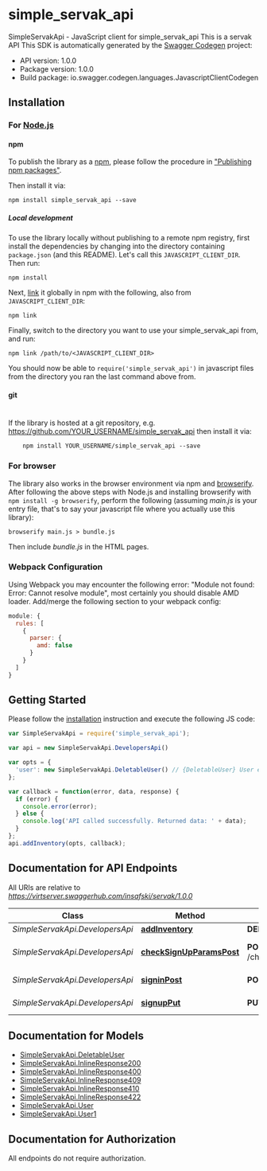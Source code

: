 # simple_servak_api

SimpleServakApi - JavaScript client for simple_servak_api
This is a servak API
This SDK is automatically generated by the [Swagger Codegen](https://github.com/swagger-api/swagger-codegen) project:

- API version: 1.0.0
- Package version: 1.0.0
- Build package: io.swagger.codegen.languages.JavascriptClientCodegen

## Installation

### For [Node.js](https://nodejs.org/)

#### npm

To publish the library as a [npm](https://www.npmjs.com/),
please follow the procedure in ["Publishing npm packages"](https://docs.npmjs.com/getting-started/publishing-npm-packages).

Then install it via:

```shell
npm install simple_servak_api --save
```

##### Local development

To use the library locally without publishing to a remote npm registry, first install the dependencies by changing 
into the directory containing `package.json` (and this README). Let's call this `JAVASCRIPT_CLIENT_DIR`. Then run:

```shell
npm install
```

Next, [link](https://docs.npmjs.com/cli/link) it globally in npm with the following, also from `JAVASCRIPT_CLIENT_DIR`:

```shell
npm link
```

Finally, switch to the directory you want to use your simple_servak_api from, and run:

```shell
npm link /path/to/<JAVASCRIPT_CLIENT_DIR>
```

You should now be able to `require('simple_servak_api')` in javascript files from the directory you ran the last 
command above from.

#### git
#
If the library is hosted at a git repository, e.g.
https://github.com/YOUR_USERNAME/simple_servak_api
then install it via:

```shell
    npm install YOUR_USERNAME/simple_servak_api --save
```

### For browser

The library also works in the browser environment via npm and [browserify](http://browserify.org/). After following
the above steps with Node.js and installing browserify with `npm install -g browserify`,
perform the following (assuming *main.js* is your entry file, that's to say your javascript file where you actually 
use this library):

```shell
browserify main.js > bundle.js
```

Then include *bundle.js* in the HTML pages.

### Webpack Configuration

Using Webpack you may encounter the following error: "Module not found: Error:
Cannot resolve module", most certainly you should disable AMD loader. Add/merge
the following section to your webpack config:

```javascript
module: {
  rules: [
    {
      parser: {
        amd: false
      }
    }
  ]
}
```

## Getting Started

Please follow the [installation](#installation) instruction and execute the following JS code:

```javascript
var SimpleServakApi = require('simple_servak_api');

var api = new SimpleServakApi.DevelopersApi()

var opts = { 
  'user': new SimpleServakApi.DeletableUser() // {DeletableUser} User email to delete
};

var callback = function(error, data, response) {
  if (error) {
    console.error(error);
  } else {
    console.log('API called successfully. Returned data: ' + data);
  }
};
api.addInventory(opts, callback);

```

## Documentation for API Endpoints

All URIs are relative to *https://virtserver.swaggerhub.com/insafski/servak/1.0.0*

Class | Method | HTTP request | Description
------------ | ------------- | ------------- | -------------
*SimpleServakApi.DevelopersApi* | [**addInventory**](docs/DevelopersApi.md#addInventory) | **DELETE** /signup | delete user
*SimpleServakApi.DevelopersApi* | [**checkSignUpParamsPost**](docs/DevelopersApi.md#checkSignUpParamsPost) | **POST** /checkSignUpParams | check registration params
*SimpleServakApi.DevelopersApi* | [**signinPost**](docs/DevelopersApi.md#signinPost) | **POST** /signin | signin on server
*SimpleServakApi.DevelopersApi* | [**signupPut**](docs/DevelopersApi.md#signupPut) | **PUT** /signup | create new user


## Documentation for Models

 - [SimpleServakApi.DeletableUser](docs/DeletableUser.md)
 - [SimpleServakApi.InlineResponse200](docs/InlineResponse200.md)
 - [SimpleServakApi.InlineResponse400](docs/InlineResponse400.md)
 - [SimpleServakApi.InlineResponse409](docs/InlineResponse409.md)
 - [SimpleServakApi.InlineResponse410](docs/InlineResponse410.md)
 - [SimpleServakApi.InlineResponse422](docs/InlineResponse422.md)
 - [SimpleServakApi.User](docs/User.md)
 - [SimpleServakApi.User1](docs/User1.md)


## Documentation for Authorization

 All endpoints do not require authorization.

